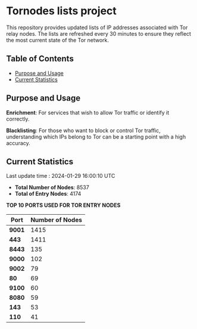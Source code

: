 # Tornodes lists project

This repository provides updated lists of IP addresses associated with Tor relay nodes. The lists are refreshed every 30 minutes to ensure they reflect the most current state of the Tor network.

## Table of Contents

- [Purpose and Usage](#purpose-and-usage)
- [Current Statistics](#current-statistics)


## Purpose and Usage

**Enrichment**: For services that wish to allow Tor traffic or identify it correctly.

**Blacklisting**: For those who want to block or control Tor traffic, understanding which IPs belong to Tor can be a starting point with a high accuracy.

## Current Statistics

Last update time : 2024-01-29 16:00:10 UTC

- **Total Number of Nodes**: 8537
- **Total of Entry Nodes**: 4174

**TOP 10 PORTS USED FOR TOR ENTRY NODES**

| **Port** | **Number of Nodes** |
|------|-----------------|
| **9001**   | 1415  |
| **443**   | 1411  |
| **8443**   | 135  |
| **9000**   | 102  |
| **9002**   | 79  |
| **80**   | 69  |
| **9100**   | 60  |
| **8080**   | 59  |
| **143**   | 53  |
| **110**   | 41  |

